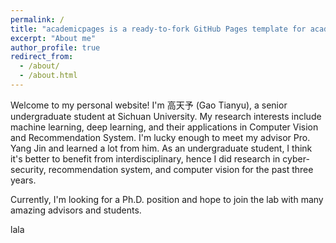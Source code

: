 ```yaml
---
permalink: /
title: "academicpages is a ready-to-fork GitHub Pages template for academic personal websites"
excerpt: "About me"
author_profile: true
redirect_from: 
  - /about/
  - /about.html
---
```


Welcome to my personal website! I'm 高天予 (Gao Tianyu),  a senior undergraduate student at Sichuan University. My research interests include machine learning, deep learning, and their applications in Computer Vision and Recommendation System. I'm lucky enough to meet my advisor Pro. Yang Jin and learned a lot from him. As an undergraduate student, I think it's better to benefit from
interdisciplinary, hence I did research in cyber-security, recommendation system, and computer vision for the past three years.

Currently, I'm looking for a Ph.D. position and hope to join the lab with many amazing advisors and students.



lala
<!--
Example: editing a markdown file for a talk
![Editing a markdown file for a talk](/images/editing-talk.png)
For more info
-->